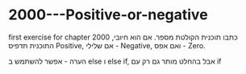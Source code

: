 # 2000---Positive-or-negative
first exercise for chapter 2000 
כתבו תוכנית הקולטת מספר. אם הוא חיובי, התוכנית תדפיס 
Positive, 
אם שלילי - Negative, 
ואם אפס - Zero.

הערה - אפשר להשתמש ב 
else ו else if, אבל בהחלט מותר גם רק עם if
